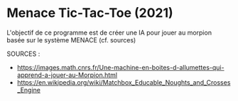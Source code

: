 # Menace Tic-Tac-Toe (2021)

L'objectif de ce programme est de créer une IA pour jouer au morpion basée sur le système MENACE (cf. sources)

SOURCES :
- https://images.math.cnrs.fr/Une-machine-en-boites-d-allumettes-qui-apprend-a-jouer-au-Morpion.html
- https://en.wikipedia.org/wiki/Matchbox_Educable_Noughts_and_Crosses_Engine
